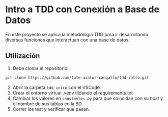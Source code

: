 # Intro a TDD con Conexión a Base de Datos

En este proyecto se aplica la metodología TDD para ir desarrollando diversas funciones que interactuan con una base de datos.

## Utilización

1. Debe clonar el repositorio:

```bash
git clone https://github.com/tute-avalos-cangallo/tdd-intro.git
```

2. Abrir la carpeta `tdd-intro` con el VSCode.
1. Crear el entorno virtual .venv tildando el requirements.txt
1. Cambiar los valores en `constantes.py` para que coincidan con su _host_ y el nombre de sus tablas en la BD.
1. Correr los test y verificar que pasen.